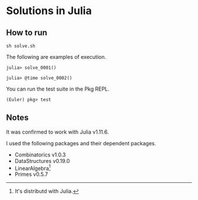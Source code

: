 # Solutions in Julia

## How to run

```console
sh solve.sh
```

The following are examples of execution.

```console
julia> solve_0001()

julia> @time solve_0002()
```

You can run the test suite in the Pkg REPL.

```console
(Euler) pkg> test
```

## Notes

It was confirmed to work with Julia v1.11.6.

I used the following packages and their dependent packages.

- Combinatorics v1.0.3
- DataStructures v0.19.0
- LinearAlgebra[^1]
- Primes v0.5.7

[^1]: It's distributd with Julia.
